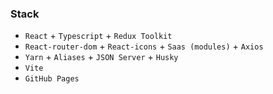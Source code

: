 
### Stack

- `React` + `Typescript` + `Redux Toolkit`
- `React-router-dom` + `React-icons` + `Saas (modules)` + `Axios`
- `Yarn` + `Aliases` + `JSON Server` + `Husky`
- `Vite`
- `GitHub Pages`
